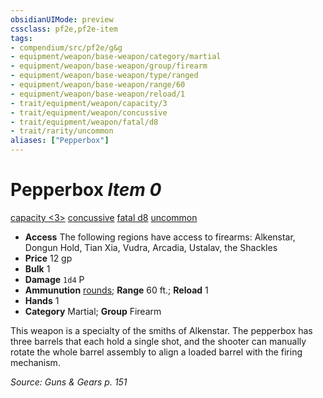 ```yaml
---
obsidianUIMode: preview
cssclass: pf2e,pf2e-item
tags:
- compendium/src/pf2e/g&g
- equipment/weapon/base-weapon/category/martial
- equipment/weapon/base-weapon/group/firearm
- equipment/weapon/base-weapon/type/ranged
- equipment/weapon/base-weapon/range/60
- equipment/weapon/base-weapon/reload/1
- trait/equipment/weapon/capacity/3
- trait/equipment/weapon/concussive
- trait/equipment/weapon/fatal/d8
- trait/rarity/uncommon
aliases: ["Pepperbox"]
---
```

# Pepperbox *Item 0*  
[capacity <3>](capacity-g-g.md)  [concussive](concussive-g-g.md)  [fatal d8](fatal.md)  [uncommon](uncommon.md)  

- **Access** The following regions have access to firearms: Alkenstar, Dongun Hold, Tian Xia, Vudra, Arcadia, Ustalav, the Shackles
- **Price** 12 gp
- **Bulk** 1
- **Damage** `1d4` P
- **Ammunution** [rounds](round-10-g-g.md); **Range** 60 ft.; **Reload** 1
- **Hands** 1
- **Category** Martial; **Group** Firearm 

This weapon is a specialty of the smiths of Alkenstar. The pepperbox has three barrels that each hold a single shot, and the shooter can manually rotate the whole barrel assembly to align a loaded barrel with the firing mechanism.

*Source: Guns & Gears p. 151*